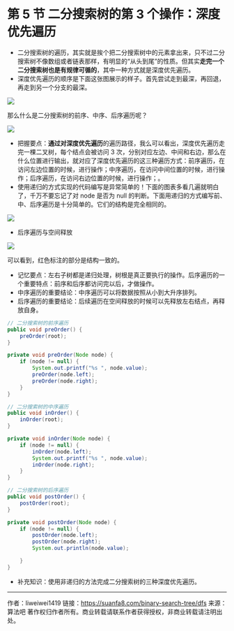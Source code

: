 # 第 5 节 二分搜索树的第 3 个操作：深度优先遍历

+ 二分搜索树的遍历，其实就是挨个把二分搜索树中的元素拿出来，只不过二分搜索树不像数组或者链表那样，有明显的“从头到尾”的性质。但其实**走完一个二分搜索树也是有规律可循的**，其中一种方式就是深度优先遍历。
+ 深度优先遍历的顺序是下面这张图展示的样子。首先尝试走到最深，再回退，再走到另一个分支的最深。

![](https://liweiwei1419.github.io/images/algorithms/bst/二分搜索树的深度优先遍历.jpg)

那么什么是二分搜索树的前序、中序、后序遍历呢？

![](https://liweiwei1419.github.io/images/algorithms/bst/遍历方式的解释.jpg)

+ 把握要点：**通过对深度优先遍历**的遍历路径，我么可以看出，深度优先遍历走完一棵二叉树，每个结点会被访问 3 次，分别对应左边、中间和右边，那么在什么位置进行输出，就对应了深度优先遍历的这三种遍历方式：前序遍历，在访问左边位置的时候，进行操作；中序遍历，在访问中间位置的时候，进行操作；后序遍历，在访问右边位置的时候，进行操作；。
+ 使用递归的方式实现的代码编写是异常简单的！下面的图表多看几遍就明白了，千万不要忘记了对 node 是否为 null 的判断。下面用递归的方式编写前、中、后序遍历是十分简单的。它们的结构是完全相同的。

![](https://liweiwei1419.github.io/images/algorithms/bst/前序中序后序遍历.jpg)

+ 后序遍历与空间释放

![](https://liweiwei1419.github.io/images/algorithms/bst/后序遍历与空间释放.jpg)

可以看到，红色标注的部分是结构一致的。

+ 记忆要点：左右子树都是递归处理，树根是真正要执行的操作。后序遍历的一个重要特点：前序和后序都访问完以后，才做操作。
+ 中序遍历的重要结论：中序遍历可以将数据按照从小到大升序排列。
+ 后序遍历的重要结论：后续遍历在空间释放的时候可以先释放左右结点，再释放自身。

```java
// 二分搜索树的前序遍历
public void preOrder() {
    preOrder(root);
}

private void preOrder(Node node) {
    if (node != null) {
        System.out.printf("%s ", node.value);
        preOrder(node.left);
        preOrder(node.right);
    }
}

// 二分搜索树的中序遍历
public void inOrder() {
    inOrder(root);
}

private void inOrder(Node node) {
    if (node != null) {
        inOrder(node.left);
        System.out.printf("%s ", node.value);
        inOrder(node.right);
    }
}

// 二分搜索树的后序遍历
public void postOrder() {
    postOrder(root);
}

private void postOrder(Node node) {
    if (node != null) {
        postOrder(node.left);
        postOrder(node.right);
        System.out.println(node.value);

    }
}
```

- 补充知识：使用非递归的方法完成二分搜索树的三种深度优先遍历。



---

作者：liweiwei1419
链接：https://suanfa8.com/binary-search-tree/dfs
来源：算法吧
著作权归作者所有。商业转载请联系作者获得授权，非商业转载请注明出处。